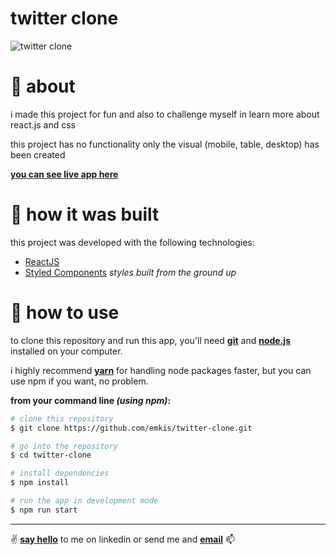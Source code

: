# twitter clone 

![twitter clone](https://raw.githubusercontent.com/emkis/twitter-clone/master/.github/app-preview.png)


# :page_with_curl: about
i made this project for fun and also to challenge myself in learn more about react.js and css


this project has no functionality only the visual (mobile, table, desktop) has been created

**[you can see live app here](https://emkis-twitter-clone.netlify.app)**

# :hammer: how it was built
this project was developed with the following technologies:

- [ReactJS](https://github.com/facebook/react/)
- [Styled Components](https://styled-components.com) *styles built from the ground up*

# :electric_plug: how to use
to clone this repository and run this app, you'll need **[git](https://git-scm.com)** and **[node.js](https://nodejs.org/en/)** installed on your computer.

i highly recommend **[yarn](https://yarnpkg.com/)** for handling node packages faster, but you can use npm if you want, no problem.

**from your command line *(using npm)*:**

```bash
# clone this repository
$ git clone https://github.com/emkis/twitter-clone.git

# go into the repository
$ cd twitter-clone

# install dependencies
$ npm install

# run the app in development mode
$ npm run start
```

---

:v: **[say hello](https://www.linkedin.com/in/nicolas-jardim/)** to me on linkedin or send me and **[email](mailto:nicolasemkis@gmail.com)** :mailbox:
